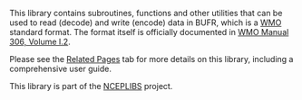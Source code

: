 
This library contains subroutines, functions and other utilities that can be
used to read (decode) and write (encode) data in BUFR, which is a
[WMO](https://public.wmo.int) standard format.  The format itself is officially
documented in [WMO Manual 306, Volume I.2](https://library.wmo.int/index.php?lvl=notice_display&id=10684#.X68yu8hKiUn).

Please see the [Related Pages](pages.html) tab for more details on this library,
including a comprehensive user guide.

This library is part of the
[NCEPLIBS](https://github.com/NOAA-EMC/NCEPLIBS) project.
